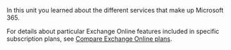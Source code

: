 In this unit you learned about the different services that make up Microsoft 365. 

For details about particular Exchange Online features included in specific subscription plans, see [Compare Exchange Online plans](https://products.office.com/exchange/compare-microsoft-exchange-online-plans).